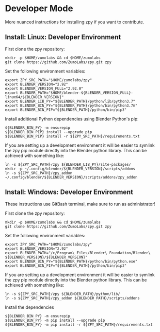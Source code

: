 
# Developer Mode

More nuanced instructions for installing zpy if you want to contribute.

## Install: Linux: Developer Environment <a name="developermode_linux"></a>

First clone the zpy repository:

```
mkdir -p $HOME/zumolabs && cd $HOME/zumolabs
git clone https://github.com/ZumoLabs/zpy.git zpy
```

Set the following environment variables:

```
export ZPY_SRC_PATH="$HOME/zumolabs/zpy"
export BLENDER_VERSION="2.92"
export BLENDER_VERSION_FULL="2.92.0"
export BLENDER_PATH="$HOME/blender-${BLENDER_VERSION_FULL}-linux64/${BLENDER_VERSION}"
export BLENDER_LIB_PY="${BLENDER_PATH}/python/lib/python3.7"
export BLENDER_BIN_PY="${BLENDER_PATH}/python/bin/python3.7m"
export BLENDER_BIN_PIP="${BLENDER_PATH}/python/bin/pip3"
```

Install additional Python dependencies using Blender Python's pip:

```
${BLENDER_BIN_PY} -m ensurepip
${BLENDER_BIN_PIP} install --upgrade pip
${BLENDER_BIN_PIP} install -r ${ZPY_SRC_PATH}/requirements.txt
```

If you are setting up a development environment it will be easier to symlink the zpy pip module directly into the Blender python library. This can be achieved with something like:

```
ln -s ${ZPY_SRC_PATH}/zpy ${BLENDER_LIB_PY}/site-packages/
mkdir -p ~/.config/blender/${BLENDER_VERSION}/scripts/addons
ln -s ${ZPY_SRC_PATH}/zpy_addon ~/.config/blender/${BLENDER_VERSION}/scripts/addons/zpy_addon
```

## Install: Windows: Developer Environment <a name="developermode_windows"></a>

These instructions use GitBash terminal, make sure to run as administrator!

First clone the zpy repository:

```
mkdir -p $HOME/zumolabs && cd $HOME/zumolabs
git clone https://github.com/ZumoLabs/zpy.git zpy
```

Set the following environment variables:

```
export ZPY_SRC_PATH="$HOME/zumolabs/zpy"
export BLENDER_VERSION="2.92"
export BLENDER_PATH="/c/Program\ Files/Blender\ Foundation/Blender\ ${BLENDER_VERSION}/${BLENDER_VERSION}"
export BLENDER_BIN_PY="${BLENDER_PATH}/python/bin/python.exe"
export BLENDER_BIN_PIP="${BLENDER_PATH}/python/bin/pip3"
```

If you are setting up a development environment it will be easier to symlink the zpy pip module directly into the Blender python library. This can be achieved with something like:

```
ln -s ${ZPY_SRC_PATH}/zpy ${BLENDER_PATH}/python/lib/
ln -s ${ZPY_SRC_PATH}/zpy_addon ${BLENDER_PATH}/scripts/addons
```

Install the dependencies
```
${BLENDER_BIN_PY} -m ensurepip
${BLENDER_BIN_PY} -m pip install --upgrade pip
${BLENDER_BIN_PY} -m pip install -r ${ZPY_SRC_PATH}/requirements.txt
```
